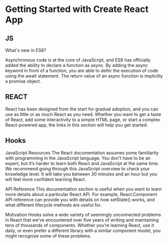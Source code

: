 # Getting Started with Create React App
## JS 
What's new in ES8?

Asynchronous code is at the core of JavaScript, and ES8 has officially added the ability to declare a function as async. By adding the async keyword in front of a function, you are able to defer the execution of code using the await statement. The return value of an async function is implicitly a promise object.

## REACT
React has been designed from the start for gradual adoption, and you can use as little or as much React as you need. Whether you want to get a taste of React, add some interactivity to a simple HTML page, or start a complex React-powered app, the links in this section will help you get started.


## Hooks

JavaScript Resources The React documentation assumes some familiarity with programming in the JavaScript language. You don’t have to be an expert, but it’s harder to learn both React and JavaScript at the same time. We recommend going through this JavaScript overview to check your knowledge level. It will take you between 30 minutes and an hour but you will feel more confident learning React.

API Reference This documentation section is useful when you want to learn more details about a particular React API. For example, React.Component API reference can provide you with details on how setState() works, and what different lifecycle methods are useful for.

Motivation Hooks solve a wide variety of seemingly unconnected problems in React that we’ve encountered over five years of writing and maintaining tens of thousands of components. Whether you’re learning React, use it daily, or even prefer a different library with a similar component model, you might recognize some of these problems.


